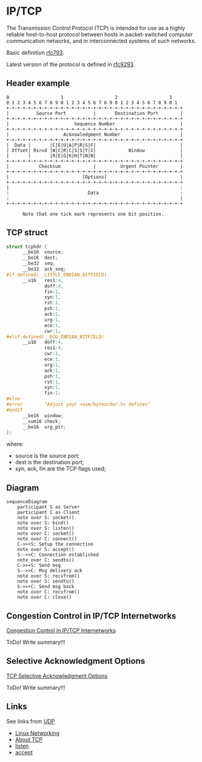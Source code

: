 # IP/TCP

The Transmission Control Protocol (TCP) is intended for use as a highly
reliable host-to-host protocol between hosts in packet-switched computer
communication networks, and in interconnected systems of such networks.

Basic definition [rfc793](https://www.rfc-editor.org/rfc/rfc793).

Latest version of the protocol is defined in [rfc9293](https://www.ietf.org/rfc/rfc9293.html).

## Header example

```
0                   1                   2                   3
0 1 2 3 4 5 6 7 8 9 0 1 2 3 4 5 6 7 8 9 0 1 2 3 4 5 6 7 8 9 0 1
+-+-+-+-+-+-+-+-+-+-+-+-+-+-+-+-+-+-+-+-+-+-+-+-+-+-+-+-+-+-+-+-+
|          Source Port          |       Destination Port        |
+-+-+-+-+-+-+-+-+-+-+-+-+-+-+-+-+-+-+-+-+-+-+-+-+-+-+-+-+-+-+-+-+
|                        Sequence Number                        |
+-+-+-+-+-+-+-+-+-+-+-+-+-+-+-+-+-+-+-+-+-+-+-+-+-+-+-+-+-+-+-+-+
|                    Acknowledgment Number                      |
+-+-+-+-+-+-+-+-+-+-+-+-+-+-+-+-+-+-+-+-+-+-+-+-+-+-+-+-+-+-+-+-+
|  Data |       |C|E|U|A|P|R|S|F|                               |
| Offset| Rsrvd |W|C|R|C|S|S|Y|I|            Window             |
|       |       |R|E|G|K|H|T|N|N|                               |
+-+-+-+-+-+-+-+-+-+-+-+-+-+-+-+-+-+-+-+-+-+-+-+-+-+-+-+-+-+-+-+-+
|           Checksum            |         Urgent Pointer        |
+-+-+-+-+-+-+-+-+-+-+-+-+-+-+-+-+-+-+-+-+-+-+-+-+-+-+-+-+-+-+-+-+
|                           [Options]                           |
+-+-+-+-+-+-+-+-+-+-+-+-+-+-+-+-+-+-+-+-+-+-+-+-+-+-+-+-+-+-+-+-+
|                                                               :
:                             Data                              :
:                                                               |
+-+-+-+-+-+-+-+-+-+-+-+-+-+-+-+-+-+-+-+-+-+-+-+-+-+-+-+-+-+-+-+-+

      Note that one tick mark represents one bit position.
```

## TCP struct

```c
struct tcphdr {
      __be16  source;
      __be16  dest;
      __be32  seq;
      __be32  ack_seq;
#if defined(__LITTLE_ENDIAN_BITFIELD)
      __u16   res1:4,
              doff:4,
              fin:1,
              syn:1,
              rst:1,
              psh:1,
              ack:1,
              urg:1,
              ece:1,
              cwr:1;
#elif defined(__BIG_ENDIAN_BITFIELD)
      __u16   doff:4,
              res1:4,
              cwr:1,
              ece:1,
              urg:1,
              ack:1,
              psh:1,
              rst:1,
              syn:1,
              fin:1;
#else
#error        "Adjust your <asm/byteorder.h> defines"
#endif
      __be16  window;
      __sum16 check;
      __be16  urg_ptr;
};
```

where:
- source is the source port;
- dest is the destination port;
- syn, ack, fin are the TCP flags used;

## Diagram

```mermaid
sequenceDiagram
    participant S as Server
    participant C as Client
    note over S: socket()
    note over S: bind()
    note over S: listen()
    note over C: socket()
    note over C: connect()
    C->>+S: Setup the connection
    note over S: accept()
    S-->>C: Connection established
    note over C: sendto()
    C->>+S: Send msg
    S-->>C: Msg delivery ack
    note over S: recvfrom()
    note over S: sendto()
    S->>+C: Send msg back
    note over C: recvfrom()
    note over C: close()
```

## Congestion Control in IP/TCP Internetworks

[Congestion Control in IP/TCP Internetworks](https://www.rfc-editor.org/info/rfc896)

ToDo! Write summary!!!

## Selective Acknowledgment Options

[TCP Selective Acknowledgment Options](https://www.rfc-editor.org/rfc/inline-errata/rfc2018.html)

ToDo! Write summary!!!


## Links

See links from [UDP](../udp/README.md)

- [Linux Networking](https://linux-kernel-labs.github.io/refs/heads/master/labs/networking.html)
- [About TCP](https://www.man7.org/linux/man-pages/man7/tcp.7.html)
- [listen](https://www.man7.org/linux/man-pages/man2/listen.2.html)
- [accept](https://www.man7.org/linux/man-pages/man2/accept.2.html)
